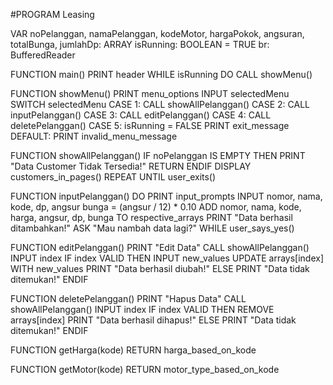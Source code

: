 #PROGRAM Leasing

VAR
    noPelanggan, namaPelanggan, kodeMotor, hargaPokok, angsuran, totalBunga, jumlahDp: ARRAY
    isRunning: BOOLEAN = TRUE
    br: BufferedReader

FUNCTION main()
    PRINT header
    WHILE isRunning DO
        CALL showMenu()

FUNCTION showMenu()
    PRINT menu_options
    INPUT selectedMenu
    SWITCH selectedMenu
        CASE 1:
            CALL showAllPelanggan()
        CASE 2:
            CALL inputPelanggan()
        CASE 3:
            CALL editPelanggan()
        CASE 4:
            CALL deletePelanggan()
        CASE 5:
            isRunning = FALSE
            PRINT exit_message
        DEFAULT:
            PRINT invalid_menu_message

FUNCTION showAllPelanggan()
    IF noPelanggan IS EMPTY THEN
        PRINT "Data Customer Tidak Tersedia!"
        RETURN
    ENDIF
    DISPLAY customers_in_pages()
    REPEAT UNTIL user_exits()

FUNCTION inputPelanggan()
    DO
        PRINT input_prompts
        INPUT nomor, nama, kode, dp, angsur
        bunga = (angsur / 12) * 0.10
        ADD nomor, nama, kode, harga, angsur, dp, bunga TO respective_arrays
        PRINT "Data berhasil ditambahkan!"
        ASK "Mau nambah data lagi?"
    WHILE user_says_yes()

FUNCTION editPelanggan()
    PRINT "Edit Data"
    CALL showAllPelanggan()
    INPUT index
    IF index VALID THEN
        INPUT new_values
        UPDATE arrays[index] WITH new_values
        PRINT "Data berhasil diubah!"
    ELSE
        PRINT "Data tidak ditemukan!"
    ENDIF

FUNCTION deletePelanggan()
    PRINT "Hapus Data"
    CALL showAllPelanggan()
    INPUT index
    IF index VALID THEN
        REMOVE arrays[index]
        PRINT "Data berhasil dihapus!"
    ELSE
        PRINT "Data tidak ditemukan!"
    ENDIF

FUNCTION getHarga(kode)
    RETURN harga_based_on_kode

FUNCTION getMotor(kode)
    RETURN motor_type_based_on_kode

